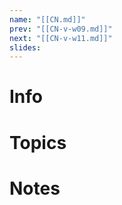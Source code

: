 ```yaml
---
name: "[[CN.md]]"
prev: "[[CN-v-w09.md]]"
next: "[[CN-v-w11.md]]"
slides:
---
```

  
  
# Info
  
  
# Topics
  
  
# Notes